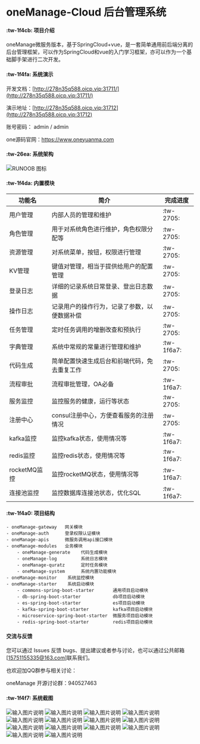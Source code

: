# oneManage-Cloud 后台管理系统

####  :tw-1f4cb: 项目介绍
oneManage微服务版本，基于SpringCloud+vue，是一套简单通用前后端分离的后台管理框架，可以作为SpringCloud和vue的入门学习框架，亦可以作为一个基础脚手架进行二次开发。

####  :tw-1f4fa: 系统演示

开发文档：[http://278n35q588.oicp.vip:31711/](http://278n35q588.oicp.vip:31711/)

演示地址：[http://278n35q588.oicp.vip:31712](http://278n35q588.oicp.vip:31712)

账号密码： admin / admin

one源码官网：https://www.oneyuanma.com

####  :tw-26ea: 系统架构

![RUNOOB 图标](https://bj.bcebos.com/v1/oym-img/oneManage/oneManage架构图.jpg "oneManage-Cloud总体架构图")

####  :tw-1f4da: 内置模块

|  功能名 |  简介 | 完成进度  |
|---|---|---|
|  用户管理 |  内部人员的管理和维护 |  :tw-2705:   |
|  角色管理 |  用于对系统角色进行维护，角色权限分配等 |  :tw-2705: |
|  资源管理 |  对系统菜单，按钮，权限进行管理 |  :tw-2705: |
|  KV管理 |  键值对管理，相当于提供给用户的配置管理 |  :tw-2705: |
|  登录日志 |  详细的记录系统日常登录、登出日志数据 | :tw-2705:  |
|  操作日志 |  记录用户的操作行为，记录了参数，以便数据补偿 | :tw-2705:  |
|  任务管理 |  定时任务调用的增删改查和预执行 | :tw-2705:  |
|  字典管理|  系统中常规的常量进行管理和维护 | :tw-1f6a7:  |
|  代码生成 |  简单配置快速生成后台和前端代码，免去重复工作 | :tw-2705:  |
|  流程审批|  流程审批管理，OA必备 | :tw-1f6a7: |
|  服务监控 |  监控服务的健康，运行等状态 | :tw-2705:  |
|  注册中心 |  consul注册中心，方便查看服务的注册情况 | :tw-2705:  |
|  kafka监控 |  监控kafka状态，使用情况等 |  :tw-1f6a7:   |
|  redis监控 |  监控redis状态，使用情况等  | :tw-1f6a7:  |
|  rocketMQ监控 |  监控rocketMQ状态，使用情况等 | :tw-1f6a7:  |
|  连接池监控|  监控数据库连接池状态，优化SQL | :tw-1f6a7:  |


####  :tw-1f4a0: 项目结构


```
- oneManage-gateway   网关模块
- oneManage-auth      登录权限认证模块
- oneManage-apis      微服务调用api接口模块
- oneManage-modules   业务模块
    - oneManage-generate    代码生成模块
    - oneManage-log         系统日志模块
    - oneManage-quratz      定时任务模块
    - oneManage-system      系统内置功能模块
- oneManage-monitor    系统监控模块
- oneManage-starter    系统启动模块
    - commons-spring-boot-starter       通用项目启动模块
    - db-spring-boot-starter            db项目启动模块
    - es-spring-boot-starter            es项目启动模块
    - kafka-spring-boot-starter         kafka项目启动模块
    - microservice-spring-boot-starter  微服务项目启动模块
    - redis-spring-boot-starter         redis项目启动模块

```



#### 交流与反馈

您可以通过 Issues 反馈 bugs、提出建议或者参与讨论，也可以通过公共邮箱[15751155335@163.com]联系我们。

也欢迎加QQ群参与相关讨论：

oneManage 开源讨论群：940527463

####  :tw-1f4f7: 系统截图


![输入图片说明](https://bj.bcebos.com/v1/oym-img/oneManage/项目截图/255351630941777.jpg "登录页面")
![输入图片说明](https://bj.bcebos.com/v1/oym-img/oneManage/项目截图/255361630941777_.pic_hd.jpg "首页")
![输入图片说明](https://bj.bcebos.com/v1/oym-img/oneManage/项目截图/255371630941777_.pic_hd.jpg "功能截图")
![输入图片说明](https://bj.bcebos.com/v1/oym-img/oneManage/项目截图/255381630941777_.pic_hd.jpg "功能截图")
![输入图片说明](https://bj.bcebos.com/v1/oym-img/oneManage/项目截图/255391630941777_.pic_hd.jpg "功能截图")
![输入图片说明](https://bj.bcebos.com/v1/oym-img/oneManage/项目截图/255401630941777_.pic_hd.jpg "功能截图")
![输入图片说明](https://bj.bcebos.com/v1/oym-img/oneManage/项目截图/255411630941777_.pic_hd.jpg "功能截图")
![输入图片说明](https://bj.bcebos.com/v1/oym-img/oneManage/项目截图/255421630941777_.pic_hd.jpg "功能截图")
![输入图片说明](https://bj.bcebos.com/v1/oym-img/oneManage/项目截图/255421630941777_.pic_hd.jpg "功能截图")
![输入图片说明](https://bj.bcebos.com/v1/oym-img/oneManage/项目截图/255441630941777_.pic_hd.jpg "功能截图")
![输入图片说明](https://bj.bcebos.com/v1/oym-img/oneManage/项目截图/255451630941777_.pic_hd.jpg "功能截图")
![输入图片说明](https://bj.bcebos.com/v1/oym-img/oneManage/项目截图/255461630941777_.pic_hd.jpg "功能截图")
![输入图片说明](https://bj.bcebos.com/v1/oym-img/oneManage/项目截图/255471630941777_.pic_hd.jpg "功能截图")
![输入图片说明](https://bj.bcebos.com/v1/oym-img/oneManage/项目截图/255471630941777_.pic_hd.jpg "功能截图")
